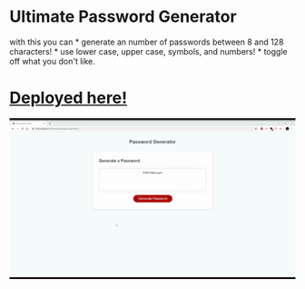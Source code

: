 # Ultimate Password Generator
with this you can
    * generate an number of passwords between 8 and 128 characters!
    * use lower case, upper case, symbols, and numbers!
    * toggle off what you don't like.

# [Deployed here!](https://drkeck.github.io/Ultimate-password-generator/)

![image of password generation](./assets/images/Readme.gif)

